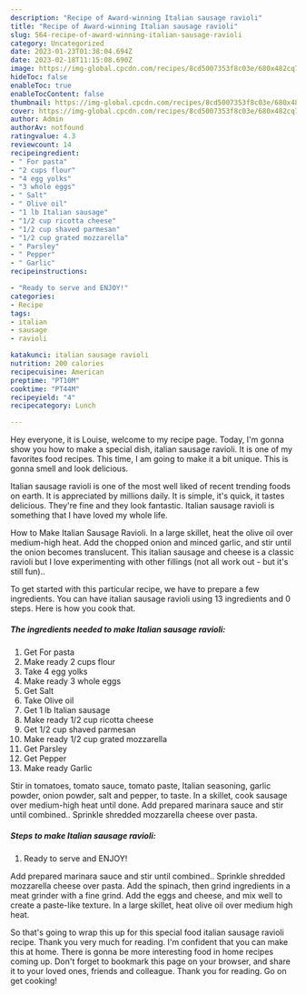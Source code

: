 ```yaml
---
description: "Recipe of Award-winning Italian sausage ravioli"
title: "Recipe of Award-winning Italian sausage ravioli"
slug: 564-recipe-of-award-winning-italian-sausage-ravioli
category: Uncategorized
date: 2023-01-23T01:38:04.694Z
date: 2023-02-18T11:15:08.690Z
image: https://img-global.cpcdn.com/recipes/8cd5007353f8c03e/680x482cq70/italian-sausage-ravioli-recipe-main-photo.jpg
hideToc: false
enableToc: true
enableTocContent: false
thumbnail: https://img-global.cpcdn.com/recipes/8cd5007353f8c03e/680x482cq70/italian-sausage-ravioli-recipe-main-photo.jpg
cover: https://img-global.cpcdn.com/recipes/8cd5007353f8c03e/680x482cq70/italian-sausage-ravioli-recipe-main-photo.jpg
author: Admin
authorAv: notfound
ratingvalue: 4.3
reviewcount: 14
recipeingredient:
- " For pasta"
- "2 cups flour"
- "4 egg yolks"
- "3 whole eggs"
- " Salt"
- " Olive oil"
- "1 lb Italian sausage"
- "1/2 cup ricotta cheese"
- "1/2 cup shaved parmesan"
- "1/2 cup grated mozzarella"
- " Parsley"
- " Pepper"
- " Garlic"
recipeinstructions:

- "Ready to serve and ENJOY!"
categories:
- Recipe
tags:
- italian
- sausage
- ravioli

katakunci: italian sausage ravioli 
nutrition: 200 calories
recipecuisine: American
preptime: "PT10M"
cooktime: "PT44M"
recipeyield: "4"
recipecategory: Lunch

---
```



Hey everyone, it is Louise, welcome to my recipe page. Today, I'm gonna show you how to make a special dish, italian sausage ravioli. It is one of my favorites food recipes. This time, I am going to make it a bit unique. This is gonna smell and look delicious.

Italian sausage ravioli is one of the most well liked of recent trending foods on earth. It is appreciated by millions daily. It is simple, it's quick, it tastes delicious. They're fine and they look fantastic. Italian sausage ravioli is something that I have loved my whole life.

How to Make Italian Sausage Ravioli. In a large skillet, heat the olive oil over medium-high heat. Add the chopped onion and minced garlic, and stir until the onion becomes translucent. This italian sausage and cheese is a classic ravioli but I love experimenting with other fillings (not all work out - but it&#39;s still fun)..


To get started with this particular recipe, we have to prepare a few ingredients. You can have italian sausage ravioli using 13 ingredients and 0 steps. Here is how you cook that.

<!--inarticleads1-->

##### The ingredients needed to make Italian sausage ravioli:

1. Get  For pasta
1. Make ready 2 cups flour
1. Take 4 egg yolks
1. Make ready 3 whole eggs
1. Get  Salt
1. Take  Olive oil
1. Get 1 lb Italian sausage
1. Make ready 1/2 cup ricotta cheese
1. Get 1/2 cup shaved parmesan
1. Make ready 1/2 cup grated mozzarella
1. Get  Parsley
1. Get  Pepper
1. Make ready  Garlic


Stir in tomatoes, tomato sauce, tomato paste, Italian seasoning, garlic powder, onion powder, salt and pepper, to taste. In a skillet, cook sausage over medium-high heat until done. Add prepared marinara sauce and stir until combined.. Sprinkle shredded mozzarella cheese over pasta. 

<!--inarticleads2-->

##### Steps to make Italian sausage ravioli:


1. Ready to serve and ENJOY!

Add prepared marinara sauce and stir until combined.. Sprinkle shredded mozzarella cheese over pasta. Add the spinach, then grind ingredients in a meat grinder with a fine grind. Add the eggs and cheese, and mix well to create a paste-like texture. In a large skillet, heat olive oil over medium high heat. 

So that's going to wrap this up for this special food italian sausage ravioli recipe. Thank you very much for reading. I'm confident that you can make this at home. There is gonna be more interesting food in home recipes coming up. Don't forget to bookmark this page on your browser, and share it to your loved ones, friends and colleague. Thank you for reading. Go on get cooking!
